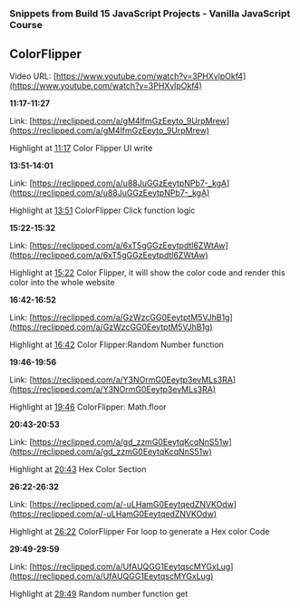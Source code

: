 ### Snippets from Build 15 JavaScript Projects - Vanilla JavaScript Course

## ColorFlipper
Video URL: [https://www.youtube.com/watch?v=3PHXvlpOkf4](https://www.youtube.com/watch?v=3PHXvlpOkf4)

**11:17-11:27**

Link: [https://reclipped.com/a/gM4lfmGzEeyto_9UrpMrew](https://reclipped.com/a/gM4lfmGzEeyto_9UrpMrew)

Highlight at [11:17](https://www.youtube.com/watch?v=3PHXvlpOkf4&t=677s) Color Flipper UI write

**13:51-14:01**

Link: [https://reclipped.com/a/u88JuGGzEeytpNPb7-_kgA](https://reclipped.com/a/u88JuGGzEeytpNPb7-_kgA)

Highlight at [13:51](https://www.youtube.com/watch?v=3PHXvlpOkf4&t=831s) ColorFlipper Click function logic

**15:22-15:32**

Link: [https://reclipped.com/a/6xT5gGGzEeytpdtl6ZWtAw](https://reclipped.com/a/6xT5gGGzEeytpdtl6ZWtAw)

Highlight at [15:22](https://www.youtube.com/watch?v=3PHXvlpOkf4&t=922s) Color Flipper, it will show the color code and render this color into the whole website

**16:42-16:52**

Link: [https://reclipped.com/a/GzWzcGG0EeytptM5VJhB1g](https://reclipped.com/a/GzWzcGG0EeytptM5VJhB1g)

Highlight at [16:42](https://www.youtube.com/watch?v=3PHXvlpOkf4&t=1002s) Color Flipper:Random Number function

**19:46-19:56**

Link: [https://reclipped.com/a/Y3NOrmG0Eeytp3evMLs3RA](https://reclipped.com/a/Y3NOrmG0Eeytp3evMLs3RA)

Highlight at [19:46](https://www.youtube.com/watch?v=3PHXvlpOkf4&t=1186s) ColorFlipper: Math.floor

**20:43-20:53**

Link: [https://reclipped.com/a/gd_zzmG0EeytqKcqNnS51w](https://reclipped.com/a/gd_zzmG0EeytqKcqNnS51w)

Highlight at [20:43](https://www.youtube.com/watch?v=3PHXvlpOkf4&t=1243s) Hex Color Section

**26:22-26:32**

Link: [https://reclipped.com/a/-uLHamG0EeytqedZNVKOdw](https://reclipped.com/a/-uLHamG0EeytqedZNVKOdw)

Highlight at [26:22](https://www.youtube.com/watch?v=3PHXvlpOkf4&t=1582s) ColorFlipper For loop to generate a Hex color Code

**29:49-29:59**

Link: [https://reclipped.com/a/UfAUQGG1EeytqscMYGxLug](https://reclipped.com/a/UfAUQGG1EeytqscMYGxLug)

Highlight at [29:49](https://www.youtube.com/watch?v=3PHXvlpOkf4&t=1789s) Random number function get

